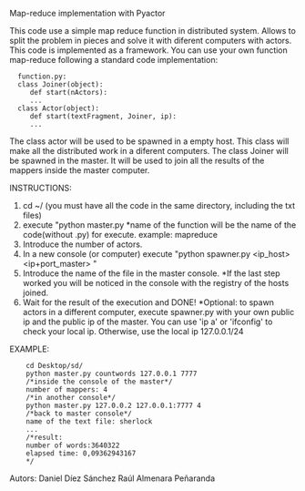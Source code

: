 Map-reduce implementation with Pyactor

This code use a simple map reduce function in distributed system. Allows to split the problem in pieces and solve it with diferent computers with actors. This code is implemented as a framework. You can use your own function map-reduce following a standard code implementation:

      function.py:
      class Joiner(object):
         def start(nActors):
         ...
      class Actor(object):
         def start(textFragment, Joiner, ip):
         ...
    
The class actor will be used to be spawned in a empty host. This class will make all the distributed work in a diferent computers.
The class Joiner will be spawned in the master. It will be used to join all the results of the mappers inside the master computer.
 
 INSTRUCTIONS:
 1. cd ~/ (you must have all the code in the same directory, including the txt files)
 2. execute "python master.py <name of the function> <ip of the master> <port>  *name of the function will be the name of the                      
    code(without .py) for execute. example: mapreduce
 3. Introduce the number of actors.
 4. In a new console (or computer) execute "python spawner.py <ip_host> <ip+port_master> <number of actors>"
 5. Introduce the name of the file in the master console.
  *If the last step worked you will be noticed in the console with the registry of the hosts joined.
 6. Wait for the result of the execution and DONE!
 *Optional: to spawn actors in a different computer, execute spawner.py with your own public ip and the public ip of the master.
            You can use 'ip a' or 'ifconfig' to check your local ip. Otherwise, use the local ip 127.0.0.1/24
  
 EXAMPLE:
 
        cd Desktop/sd/
        python master.py countwords 127.0.0.1 7777
        /*inside the console of the master*/
        number of mappers: 4
        /*in another console*/
        python master.py 127.0.0.2 127.0.0.1:7777 4
        /*back to master console*/
        name of the text file: sherlock
        ...
        /*result:
        number of words:3640322
        elapsed time: 0,09362943167
        */


Autors: Daniel Díez Sánchez
        Raúl Almenara Peñaranda
